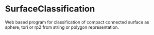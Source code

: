 # SurfaceClassification
Web based program for classification of compact connected surface as sphere, tori or rp2 from string or polygon representation.
